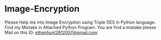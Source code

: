 # Image-Encryption
Please Help me into Image Encryption using Triple DES in Python language.
Find my Mistake in Attached Python Program.
You are find a mistake please Mail on this ID: ethanhunt2812007@gmail.com
